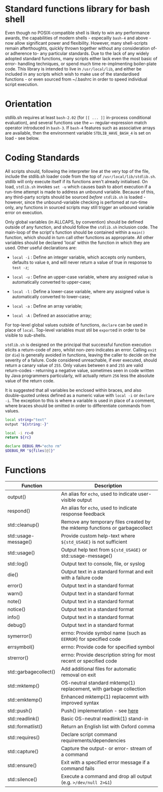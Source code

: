 Standard functions library for bash shell
=========================================

Even though no POSIX-compatible shell is likely to win any performance awards,
the capabilities of modern shells - especailly `bash-4` and above - now allow
significant power and flexibility.  However, many shell-scripts remain
afterthoughts, quickly thrown together without any consideration of- or
adherence to- any particular standards.  Due to the lack of any widely adopted
standard functions, many scripts either lack even the most basic of error-
handling techniques, or spend much time re-implmenting boiler-plate code.  This
library is intended to live in `/usr/local/lib`, and either be included in any
scripts which wish to make use of the standardised functions - or even sourced
from ~/.bashrc in order to speed individual script execution.

Orientation
===========

stdlib.sh requires at least `bash-2.02` (for `[[ ... ]]` in-process conditional
evaluation), and several functions use the `=~` regular-expression match
operator introduced in `bash-3`.  If `bash-4` features such as associative
arrays are available, then the environment variable `STDLIB_HAVE_BASH_4` is set
on load - see below.

Coding Standards
================

All scripts should, following the interpreter line at the very top of the file,
include the stdlib.sh loader code from the top of `/usr/local/lib/stdlib.sh`.
stdlib will only execute itself if its functions aren't already initialised.
On load, `stdlib.sh` invokes `set -u` which causes bash to abort execution if
a run-time attempt is made to address an unbound variable.  Because of this,
any third-party scripts should be sourced _before_ `stdlib.sh` is loaded -
however, since the unbound-variable checking is perfomed at run-time only, any
functions in sourced scripts may still trigger an unbound variable error on
execution.

Only global variables (in ALLCAPS, by convention) should be defined outside of
any function, and should follow the `stdlib.sh` inclusion code.  The main-loop
of the script's function should be contained within a `main()` function, which
should in turn call other functions as appropriate.  All other variables should
be declared 'local' within the function in which they are used.  Other useful
declarations are:

* `local -i` : Define an integer variable, which accepts only numbers, defaults
  to value `0`, and will never return a value of true in response to `test -z`;

* `local -u` : Define an upper-case variable, where any assigned value is
  automatically converted to upper-case;

* `local -l` : Define a lower-case variable, where any assigned value is
  automatically converted to lower-case;

* `local -a` : Define an array variable;

* `local -A` : Defined an associative array;

For top-level global values outside of functions, `declare` can be used in
place of `local`.  Top-level variables must stil be `export`ed in order to be
visible to sub-shells.

`stdlib.sh` is designed on the principal that successful function execution
elicits a return-code of zero, whilst non-zero indicates an error.  Calling
`exit` (or `die`) is generally avoided in functions, leaving the caller to
decide on the severity of a failure.  Code considered unreachable, if ever
executed, should return a canary value of `255`.  Only values between `0` and
`255` are valid return-codes - returning a negative value, sometimes seen in
code written by Java programmers particularly, will actually return `256` less
the absolute value of the return code.

It is suggested that all variables be enclosed within braces, and also
double-quoted unless defined as a numeric value with `local -i` or
`declare -i`.  The exception to this is where a variable is used in place of a
comment, where braces should be omitted in order to differentiate commands from
values.

```bash
local string="text"
output "${string:-}"

local -i rc=0
return ${rc}

declare DEBUG_RM="echo rm"
$DEBUG_RM "${files[@]}"
```

Functions
=========

| Function              | Description                                                                  |
|-----------------------|------------------------------------------------------------------------------|
| output()              | An alias for `echo`, used to indicate user-visible output                    |
| respond()             | An alias for `echo`, used to indicate response feedback                      |
| std::cleanup()        | Remove any temporary files created by the mktemp functions or garbagecollect |
| std::usage-message()  | Provide custom help-text where `${std_USAGE}` is not sufficient              |
| std::usage()          | Output help text from `${std_USAGE}` or std::usage-message()                 |
| std::log()            | Output text to console, file, or syslog                                      |
| die()                 | Output text in a standard format and exit with a failure code                |
| error()               | Output text in a standard format                                             |
| warn()                | Output text in a standard format                                             |
| note()                | Output text in a standard format                                             |
| notice()              | Output text in a standard format                                             |
| info()                | Output text in a standard format                                             |
| debug()               | Output text in a standard format                                             |
| symerror()            | errno: Provide symbol name (such as `EERROR`) for specified code             |
| errsymbol()           | errno: Provide code for specified symbol                                     |
| strerror()            | errno: Provide description string for most recent or specified code          |
| std::garbagecollect() | Add additional files for automatic removal on exit                           |
| std::mktemp()         | OS-neutral standard mktemp(1) replacement, with garbage collection           |
| std::emktemp()        | Enhanced mktemp(1) replacemnt with improved syntax                           |
| std::push()           | Push() implementation - see [here](https://github.com/vaeth/push)            |
| std::readlink()       | Basic OS-neutral readlink(1) stand-in                                        |
| std::formatlist()     | Return an English list with Oxford comma                                     |
| std::requires()       | Declare script command requirements/dependencies                             |
| std::capture()        | Capture the output- or error- stream of a command                            |
| std::ensure()         | Exit with a specified error message if a command fails                       |
| std::silence()        | Execute a command and drop all output (e.g. `>/dev/null 2>&1`)               |

